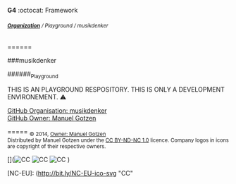__G4__ :octocat: Framework
###### <sub>**[Organization](http://musikdenker.github.io)** / Playground / musikdenker  </sub>
======

###musikdenker

######<sub>Playground</sub>
  
THIS IS AN PLAYGROUND RESPOSITORY. 
THIS IS ONLY A DEVELOPMENT ENVIRONEMENT. ⚠️ 
  
[GitHub Organisation: musikdenker](https://github.com/musikdenker)  
[GitHub Owner: Manuel Gotzen](http://github.com/ManuelGotzen/?tab=repositories)

  
=====
<sub>
&copy; 2014, [Owner: Manuel Gotzen][gitHub]  
Distributed by Manuel Gotzen under the [CC BY-ND-NC 1.0](http://creativecommons.org/licenses/by-nc-nd/3.0/de/) licence. Company logos in icons are copyright of their respective owners.  
</sub>

[](![CC][CC]  ![CC][BY]  ![CC][NC]  [](![CC][NC-EU]))

[CC]: http://bit.ly/CC-ico-svg "CC"
[BY]: http://bit.ly/BY-ico-svg "CC"
[NC]: http://bit.ly/NC-ico-svg "CC"
[NC-EU]: (http://bit.ly/NC-EU-ico-svg "CC"

[gitHub]: http://bit.ly/gitHub-musikdenker  "Organization"
[gitHub]: http://bit.ly/gitHub-gee  "Owner"
